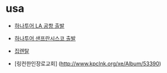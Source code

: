 # usa
* [하나투어 LA 공항 출발](https://usahanatour.com/tour-detail/lax-airport-grand-byce-zion-canyon-las-vegas-seven-nights-eight-days?gclid=Cj0KCQiA9dDwBRC9ARIsABbedBODD1F_PlnZJk_oii1aOUT8z45wQnIgc4IB4qgr0o900syn-ae9p0oaAsvXEALw_wcB)
* [하나투어 샌프란시스코 출발](https://usahanatour.com/tour-detail/sfo-la-grand-byce-zion-canyon-las-vegas-six-nights-seven-days)


* [집렌탈](https://www.forrentuniversity.com/University-of-Nebraska-Lincoln-Lincoln-Campus?bounds=40.86104283004419,40.75358869956158,-96.5904806833047,-96.78648310706798)
* [링컨한인장로교회] (http://www.kpclnk.org/xe/Album/53390)

